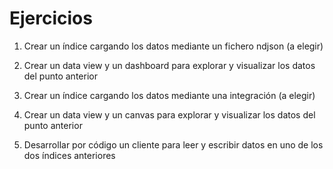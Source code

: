 # Ejercicios

1. Crear un índice cargando los datos mediante un fichero ndjson (a elegir)

2. Crear un data view y un dashboard para explorar y visualizar los datos del punto anterior

3. Crear un índice cargando los datos mediante una integración (a elegir)

4. Crear un data view y un canvas para explorar y visualizar los datos del punto anterior

5. Desarrollar por código un cliente para leer y escribir datos en uno de los dos índices anteriores